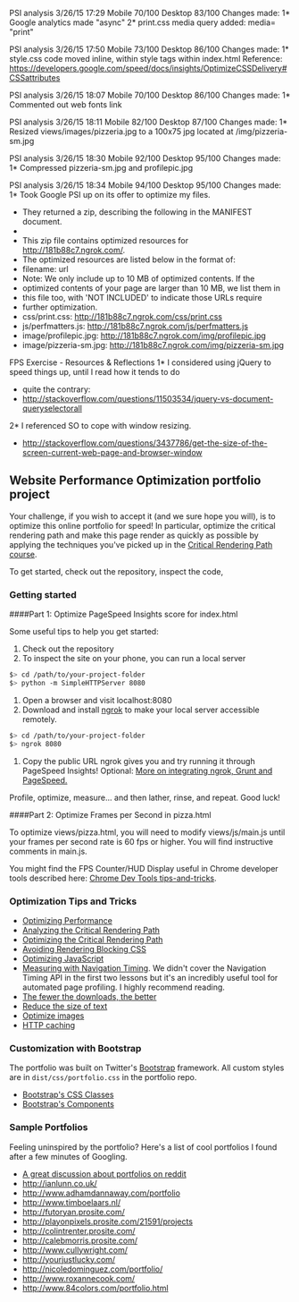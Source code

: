 PSI analysis 3/26/15 17:29
Mobile 70/100
Desktop 83/100
Changes made:
1* Google analytics made "async"
2* print.css media query added: media= "print"

PSI analysis 3/26/15 17:50
Mobile 73/100
Desktop 86/100
Changes made:
1* style.css code moved inline, within style tags within index.html
	Reference: https://developers.google.com/speed/docs/insights/OptimizeCSSDelivery#CSSattributes

PSI analysis 3/26/15 18:07
Mobile 70/100
Desktop 86/100
Changes made:
1* Commented out web fonts link

PSI analysis 3/26/15 18:11
Mobile 82/100
Desktop 87/100
Changes made:
1* Resized views/images/pizzeria.jpg to a 100x75 jpg located at /img/pizzeria-sm.jpg

PSI analysis 3/26/15 18:30
Mobile 92/100
Desktop 95/100
Changes made:
1* Compressed pizzeria-sm.jpg and profilepic.jpg

PSI analysis 3/26/15 18:34
Mobile 94/100
Desktop 95/100
Changes made:
1* Took Google PSI up on its offer to optimize my files.
 * They returned a zip, describing the following in the MANIFEST document.
 * 	
 * This zip file contains optimized resources for http://181b88c7.ngrok.com/.
 * The optimized resources are listed below in the format of: 
 * filename: url
 * Note: We only include up to 10 MB of optimized contents. If the
 * optimized contents of your page are larger than 10 MB, we list them in
 * this file too, with 'NOT INCLUDED' to indicate those URLs require
 * further optimization.
 * css/print.css: http://181b88c7.ngrok.com/css/print.css
 * js/perfmatters.js: http://181b88c7.ngrok.com/js/perfmatters.js
 * image/profilepic.jpg: http://181b88c7.ngrok.com/img/profilepic.jpg
 * image/pizzeria-sm.jpg: http://181b88c7.ngrok.com/img/pizzeria-sm.jpg






FPS Exercise - Resources & Reflections
1* I considered using jQuery to speed things up, until I read how it tends to do 
 * quite the contrary:
 * http://stackoverflow.com/questions/11503534/jquery-vs-document-queryselectorall

2* I referenced SO to cope with window resizing.
 * http://stackoverflow.com/questions/3437786/get-the-size-of-the-screen-current-web-page-and-browser-window







## Website Performance Optimization portfolio project

Your challenge, if you wish to accept it (and we sure hope you will), is to optimize this online portfolio for speed! In particular, optimize the critical rendering path and make this page render as quickly as possible by applying the techniques you've picked up in the [Critical Rendering Path course](https://www.udacity.com/course/ud884).

To get started, check out the repository, inspect the code,

### Getting started

####Part 1: Optimize PageSpeed Insights score for index.html

Some useful tips to help you get started:

1. Check out the repository
1. To inspect the site on your phone, you can run a local server

  ```bash
  $> cd /path/to/your-project-folder
  $> python -m SimpleHTTPServer 8080
  ```

1. Open a browser and visit localhost:8080
1. Download and install [ngrok](https://ngrok.com/) to make your local server accessible remotely.

  ``` bash
  $> cd /path/to/your-project-folder
  $> ngrok 8080
  ```

1. Copy the public URL ngrok gives you and try running it through PageSpeed Insights! Optional: [More on integrating ngrok, Grunt and PageSpeed.](http://www.jamescryer.com/2014/06/12/grunt-pagespeed-and-ngrok-locally-testing/)

Profile, optimize, measure... and then lather, rinse, and repeat. Good luck!

####Part 2: Optimize Frames per Second in pizza.html

To optimize views/pizza.html, you will need to modify views/js/main.js until your frames per second rate is 60 fps or higher. You will find instructive comments in main.js. 

You might find the FPS Counter/HUD Display useful in Chrome developer tools described here: [Chrome Dev Tools tips-and-tricks](https://developer.chrome.com/devtools/docs/tips-and-tricks).

### Optimization Tips and Tricks
* [Optimizing Performance](https://developers.google.com/web/fundamentals/performance/ "web performance")
* [Analyzing the Critical Rendering Path](https://developers.google.com/web/fundamentals/performance/critical-rendering-path/analyzing-crp.html "analyzing crp")
* [Optimizing the Critical Rendering Path](https://developers.google.com/web/fundamentals/performance/critical-rendering-path/optimizing-critical-rendering-path.html "optimize the crp!")
* [Avoiding Rendering Blocking CSS](https://developers.google.com/web/fundamentals/performance/critical-rendering-path/render-blocking-css.html "render blocking css")
* [Optimizing JavaScript](https://developers.google.com/web/fundamentals/performance/critical-rendering-path/adding-interactivity-with-javascript.html "javascript")
* [Measuring with Navigation Timing](https://developers.google.com/web/fundamentals/performance/critical-rendering-path/measure-crp.html "nav timing api"). We didn't cover the Navigation Timing API in the first two lessons but it's an incredibly useful tool for automated page profiling. I highly recommend reading.
* <a href="https://developers.google.com/web/fundamentals/performance/optimizing-content-efficiency/eliminate-downloads.html">The fewer the downloads, the better</a>
* <a href="https://developers.google.com/web/fundamentals/performance/optimizing-content-efficiency/optimize-encoding-and-transfer.html">Reduce the size of text</a>
* <a href="https://developers.google.com/web/fundamentals/performance/optimizing-content-efficiency/image-optimization.html">Optimize images</a>
* <a href="https://developers.google.com/web/fundamentals/performance/optimizing-content-efficiency/http-caching.html">HTTP caching</a>

### Customization with Bootstrap
The portfolio was built on Twitter's <a href="http://getbootstrap.com/">Bootstrap</a> framework. All custom styles are in `dist/css/portfolio.css` in the portfolio repo.

* <a href="http://getbootstrap.com/css/">Bootstrap's CSS Classes</a>
* <a href="http://getbootstrap.com/components/">Bootstrap's Components</a>

### Sample Portfolios

Feeling uninspired by the portfolio? Here's a list of cool portfolios I found after a few minutes of Googling.

* <a href="http://www.reddit.com/r/webdev/comments/280qkr/would_anybody_like_to_post_their_portfolio_site/">A great discussion about portfolios on reddit</a>
* <a href="http://ianlunn.co.uk/">http://ianlunn.co.uk/</a>
* <a href="http://www.adhamdannaway.com/portfolio">http://www.adhamdannaway.com/portfolio</a>
* <a href="http://www.timboelaars.nl/">http://www.timboelaars.nl/</a>
* <a href="http://futoryan.prosite.com/">http://futoryan.prosite.com/</a>
* <a href="http://playonpixels.prosite.com/21591/projects">http://playonpixels.prosite.com/21591/projects</a>
* <a href="http://colintrenter.prosite.com/">http://colintrenter.prosite.com/</a>
* <a href="http://calebmorris.prosite.com/">http://calebmorris.prosite.com/</a>
* <a href="http://www.cullywright.com/">http://www.cullywright.com/</a>
* <a href="http://yourjustlucky.com/">http://yourjustlucky.com/</a>
* <a href="http://nicoledominguez.com/portfolio/">http://nicoledominguez.com/portfolio/</a>
* <a href="http://www.roxannecook.com/">http://www.roxannecook.com/</a>
* <a href="http://www.84colors.com/portfolio.html">http://www.84colors.com/portfolio.html</a>
